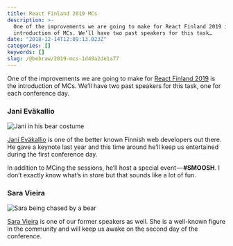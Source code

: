 ```yaml
---
title: React Finland 2019 MCs
description: >-
  One of the improvements we are going to make for React Finland 2019 is the
  introduction of MCs. We’ll have two past speakers for this task…
date: "2018-12-14T12:09:13.023Z"
categories: []
keywords: []
slug: /@bebraw/2019-mcs-1d49a2de1a77
---
```


One of the improvements we are going to make for [React Finland 2019](https://react-finland.fi/) is the introduction of MCs. We’ll have two past speakers for this task, one for each conference day.

### Jani Eväkallio

![Jani in his bear costume](img/1__CV4____75EuwGzJXQ4KCojKw.jpeg)

[Jani Eväkallio](https://twitter.com/jevakallio) is one of the better known Finnish web developers out there. He gave a keynote last year and this time around he’ll keep us entertained during the first conference day.

In addition to MCing the sessions, he’ll host a special event — **#SMOOSH**. I don’t exactly know what’s in store but that sounds like a lot of fun.

### Sara Vieira

![Sara being chased by a bear](img/1__Lq3QbVERIjJPPvIkb__DJpQ.jpeg)

[Sara Vieira](https://twitter.com/NikkitaFTW) is one of our former speakers as well. She is a well-known figure in the community and will keep us awake on the second day of the conference.
